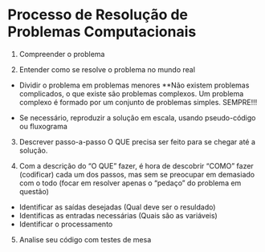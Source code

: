 # Processo de Resolução de Problemas Computacionais
1. Compreender o problema 

2. Entender como se resolve o problema no mundo real 
- Dividir o problema em problemas menores 
	**Não existem problemas complicados, o que existe são problemas complexos. Um problema complexo é formado por um conjunto de problemas simples. SEMPRE!!!

- Se necessário, reproduzir a solução em escala, usando pseudo-código ou fluxograma

3. Descrever passo-a-passo O QUE precisa ser feito para se chegar até a solução. 

4. Com a descrição do “O QUE” fazer, é hora de descobrir “COMO” fazer (codificar) cada um dos passos, mas sem se preocupar em demasiado com o todo (focar em resolver apenas o “pedaço” do problema em questão)

- Identificar as saídas desejadas (Qual deve ser o resuldado)
- Identificas as entradas necessárias (Quais são as variáveis)
- Identificar o processamento  

5. Analise seu código com testes de mesa

